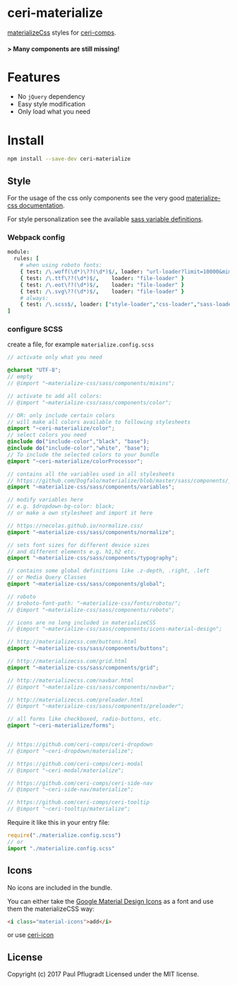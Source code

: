 # ceri-materialize

[materializeCss](http://materializecss.com/) styles for [ceri-comps](https://github.com/ceri-comps).


#### > Many components are still missing!

# Features

- No `jQuery` dependency
- Easy style modification
- Only load what you need

# Install

```sh
npm install --save-dev ceri-materialize
```

## Style

For the usage of the css only components see the very good [materialize-css documentation](http://materializecss.com/).

For style personalization see the available [sass variable definitions](https://github.com/Dogfalo/materialize/blob/master/sass/components/_variables.scss).


### Webpack config
```coffee
module:
  rules: [
    # when using roboto fonts:
    { test: /\.woff(\d*)\??(\d*)$/, loader: "url-loader?limit=10000&mimetype=application/font-woff" }
    { test: /\.ttf\??(\d*)$/,    loader: "file-loader" }
    { test: /\.eot\??(\d*)$/,    loader: "file-loader" }
    { test: /\.svg\??(\d*)$/,    loader: "file-loader" }
    # always:
    { test: /\.scss$/, loader: ["style-loader","css-loader","sass-loader"]}
]
```
### configure SCSS
create a file, for example `materialize.config.scss`
```scss
// activate only what you need

@charset "UTF-8";
// empty
// @import "~materialize-css/sass/components/mixins";

// activate to add all colors:
// @import "~materialize-css/sass/components/color";

// OR: only include certain colors
// will make all colors available to following stylesheets
@import "~ceri-materialize/color";
// select colors you need
@include do("include-color","black", "base");
@include do("include-color","white", "base");
// To include the selected colors to your bundle
@import "~ceri-materialize/colorProcessor";

// contains all the variables used in all stylesheets
// https://github.com/Dogfalo/materialize/blob/master/sass/components/_variables.scss
@import "~materialize-css/sass/components/variables";

// modify variables here
// e.g. $dropdown-bg-color: black;
// or make a own stylesheet and import it here

// https://necolas.github.io/normalize.css/
@import "~materialize-css/sass/components/normalize";

// sets font sizes for different device sizes
// and different elements e.g. h1,h2 etc.
@import "~materialize-css/sass/components/typography";

// contains some global definitions like .z-depth, .right, .left
// or Media Query Classes
@import "~materialize-css/sass/components/global";

// roboto
// $roboto-font-path: "~materialize-css/fonts/roboto/";
// @import "~materialize-css/sass/components/roboto";

// icons are no long included in materializeCSS
// @import "~materialize-css/sass/components/icons-material-design"; 

// http://materializecss.com/buttons.html
@import "~materialize-css/sass/components/buttons";

// http://materializecss.com/grid.html
@import "~materialize-css/sass/components/grid";

// http://materializecss.com/navbar.html
// @import "~materialize-css/sass/components/navbar";

// http://materializecss.com/preloader.html
// @import "~materialize-css/sass/components/preloader";

// all forms like checkboxed, radio-buttons, etc.
@import "~ceri-materialize/forms";


// https://github.com/ceri-comps/ceri-dropdown
// @import "~ceri-dropdown/materialize";

// https://github.com/ceri-comps/ceri-modal
// @import "~ceri-modal/materialize"; 

// https://github.com/ceri-comps/ceri-side-nav
// @import "~ceri-side-nav/materialize"; 

// https://github.com/ceri-comps/ceri-tooltip
// @import "~ceri-tooltip/materialize"; 
```

Require it like this in your entry file:
```js
require("./materialize.config.scss")
// or
import "./materialize.config.scss"
```

## Icons

No icons are included in the bundle.

You can either take the [Google Material Design Icons](https://design.google.com/icons/) as a font and use them the materializeCSS way:
```html
<i class="material-icons">add</i>
```
or use [ceri-icon](https://github.com/ceri-comps/ceri-icon)

## License
Copyright (c) 2017 Paul Pflugradt
Licensed under the MIT license.
